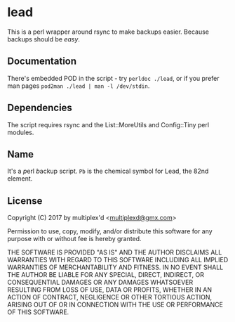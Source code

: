 # lead

This is a perl wrapper around rsync to make backups easier. Because
backups should be *easy*.

## Documentation

There's embedded POD in the script - try `perldoc ./lead`, or if you
prefer man pages `pod2man ./lead | man -l /dev/stdin`.

## Dependencies

The script requires rsync and the List::MoreUtils and Config::Tiny
perl modules.

## Name

It's a *p*erl *b*ackup script. `Pb` is the chemical symbol for Lead,
the 82nd element.

## License

Copyright (C) 2017 by multiplex'd &lt;multiplexd@gmx.com&gt;

Permission to use, copy, modify, and/or distribute this software for
any purpose with or without fee is hereby granted.

THE SOFTWARE IS PROVIDED "AS IS" AND THE AUTHOR DISCLAIMS ALL
WARRANTIES WITH REGARD TO THIS SOFTWARE INCLUDING ALL IMPLIED
WARRANTIES OF MERCHANTABILITY AND FITNESS. IN NO EVENT SHALL THE
AUTHOR BE LIABLE FOR ANY SPECIAL, DIRECT, INDIRECT, OR CONSEQUENTIAL
DAMAGES OR ANY DAMAGES WHATSOEVER RESULTING FROM LOSS OF USE, DATA OR
PROFITS, WHETHER IN AN ACTION OF CONTRACT, NEGLIGENCE OR OTHER
TORTIOUS ACTION, ARISING OUT OF OR IN CONNECTION WITH THE USE OR
PERFORMANCE OF THIS SOFTWARE.
